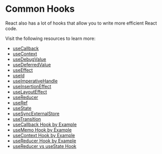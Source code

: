 # Common Hooks

React also has a lot of hooks that allow you to write more efficient React code.

Visit the following resources to learn more:

- [useCallback](https://react.dev/reference/react/useCallback)
- [useContext](https://react.dev/reference/react/useContext)
- [useDebugValue](https://react.dev/reference/react/useDebugValue)
- [useDeferredValue](https://react.dev/reference/react/useDeferredValue)
- [useEffect](https://react.dev/reference/react/useEffect)
- [useId](https://react.dev/reference/react/useId)
- [useImperativeHandle](https://react.dev/reference/react/useImperativeHandle)
- [useInsertionEffect](https://react.dev/reference/react/useInsertionEffect)
- [useLayoutEffect](https://react.dev/reference/react/useLayoutEffect)
- [useReducer](https://react.dev/reference/react/useReducer)
- [useRef](https://react.dev/reference/react/useRef)
- [useState](https://react.dev/reference/react/useState)
- [useSyncExternalStore](https://react.dev/reference/react/useSyncExternalStore)
- [useTransition](https://react.dev/reference/react/useTransition)
- [useCallback Hook by Example](https://www.robinwieruch.de/react-usecallback-hook/)
- [useMemo Hook by Example](https://www.robinwieruch.de/react-usememo-hook/)
- [useContext Hook by Example](https://www.robinwieruch.de/react-usecontext-hook/)
- [useReducer Hook by Example](https://www.robinwieruch.de/react-usereducer-hook/)
- [useReducer vs useState Hook](https://www.robinwieruch.de/react-usereducer-vs-usestate/)
